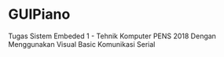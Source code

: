 # GUIPiano

Tugas Sistem Embeded 1 - Tehnik Komputer PENS 2018
Dengan Menggunakan Visual Basic Komunikasi Serial
